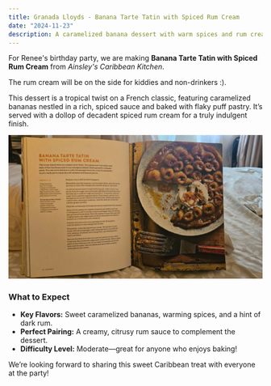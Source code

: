```yaml
---
title: Granada Lloyds - Banana Tarte Tatin with Spiced Rum Cream
date: "2024-11-23"
description: A caramelized banana dessert with warm spices and rum cream, perfect for a Caribbean-inspired celebration.
---
```


For Renee's birthday party, we are making **Banana Tarte Tatin with Spiced Rum Cream** from _Ainsley's Caribbean Kitchen_.

The rum cream will be on the side for kiddies and non-drinkers :).

This dessert is a tropical twist on a French classic, featuring caramelized bananas nestled in a rich, spiced sauce and baked with flaky puff pastry. It’s served with a dollop of decadent spiced rum cream for a truly indulgent finish.

![Banana Tarte Tatin with Spiced Rum Cream](./banana.jpg)

### What to Expect

- **Key Flavors:** Sweet caramelized bananas, warming spices, and a hint of dark rum.
- **Perfect Pairing:** A creamy, citrusy rum sauce to complement the dessert.
- **Difficulty Level:** Moderate—great for anyone who enjoys baking!

We’re looking forward to sharing this sweet Caribbean treat with everyone at the party!
